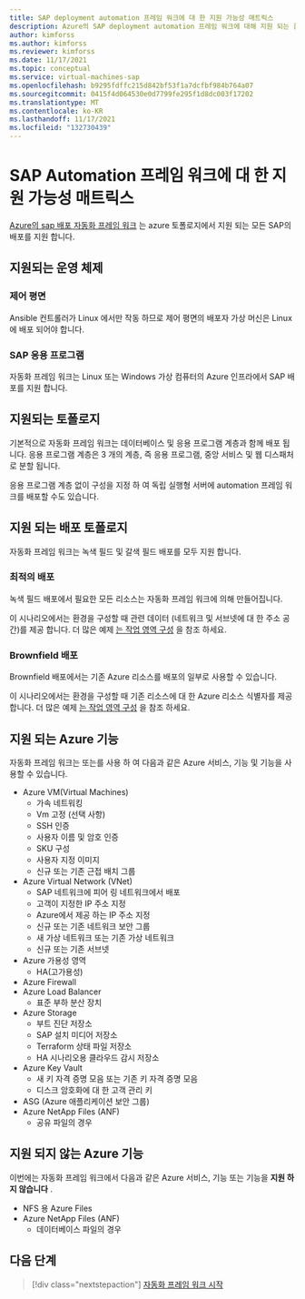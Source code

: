 ```yaml
---
title: SAP deployment automation 프레임 워크에 대 한 지원 가능성 매트릭스
description: Azure의 SAP deployment automation 프레임 워크에 대해 지원 되는 플랫폼, 토폴로지 및 기능.
author: kimforss
ms.author: kimforss
ms.reviewer: kimforss
ms.date: 11/17/2021
ms.topic: conceptual
ms.service: virtual-machines-sap
ms.openlocfilehash: b9295fdffc215d842bf53f1a7dcfbf984b764a07
ms.sourcegitcommit: 0415f4d064530e0d7799fe295f1d8dc003f17202
ms.translationtype: MT
ms.contentlocale: ko-KR
ms.lasthandoff: 11/17/2021
ms.locfileid: "132730439"
---
```

# <a name="supportability-matrix-for-the-sap-automation-framework"></a>SAP Automation 프레임 워크에 대 한 지원 가능성 매트릭스

[Azure의 sap 배포 자동화 프레임 워크](automation-deployment-framework.md) 는 azure 토폴로지에서 지원 되는 모든 SAP의 배포를 지원 합니다.

## <a name="supported-operating-systems"></a>지원되는 운영 체제

### <a name="control-plane"></a>제어 평면

Ansible 컨트롤러가 Linux 에서만 작동 하므로 제어 평면의 배포자 가상 머신은 Linux에 배포 되어야 합니다.

### <a name="sap-application"></a>SAP 응용 프로그램

자동화 프레임 워크는 Linux 또는 Windows 가상 컴퓨터의 Azure 인프라에서 SAP 배포를 지원 합니다. 

## <a name="supported-topologies"></a>지원되는 토폴로지

기본적으로 자동화 프레임 워크는 데이터베이스 및 응용 프로그램 계층과 함께 배포 됩니다. 응용 프로그램 계층은 3 개의 계층, 즉 응용 프로그램, 중앙 서비스 및 웹 디스패처로 분할 됩니다. 

응용 프로그램 계층 없이 구성을 지정 하 여 독립 실행형 서버에 automation 프레임 워크를 배포할 수도 있습니다.

## <a name="supported-deployment-topologies"></a>지원 되는 배포 토폴로지

자동화 프레임 워크는 녹색 필드 및 갈색 필드 배포를 모두 지원 합니다. 

### <a name="greenfield-deployments"></a>최적의 배포
녹색 필드 배포에서 필요한 모든 리소스는 자동화 프레임 워크에 의해 만들어집니다.

이 시나리오에서는 환경을 구성할 때 관련 데이터 (네트워크 및 서브넷에 대 한 주소 공간)를 제공 합니다. 더 많은 예제 [는 작업 영역 구성](automation-configure-workload-zone.md) 을 참조 하세요.

### <a name="brownfield-deployments"></a>Brownfield 배포
Brownfield 배포에서는 기존 Azure 리소스를 배포의 일부로 사용할 수 있습니다.

이 시나리오에서는 환경을 구성할 때 기존 리소스에 대 한 Azure 리소스 식별자를 제공 합니다. 더 많은 예제 [는 작업 영역 구성](automation-configure-workload-zone.md) 을 참조 하세요.

## <a name="supported-azure-features"></a>지원 되는 Azure 기능

자동화 프레임 워크는 또는를 사용 하 여 다음과 같은 Azure 서비스, 기능 및 기능을 사용할 수 있습니다.

- Azure VM(Virtual Machines)
    - 가속 네트워킹
    - Vm 고정 (선택 사항)
    - SSH 인증
    - 사용자 이름 및 암호 인증
    - SKU 구성
    - 사용자 지정 이미지
    - 신규 또는 기존 근접 배치 그룹
- Azure Virtual Network (VNet)
    - SAP 네트워크에 피어 링 네트워크에서 배포
    - 고객이 지정한 IP 주소 지정
    - Azure에서 제공 하는 IP 주소 지정
    - 신규 또는 기존 네트워크 보안 그룹
    - 새 가상 네트워크 또는 기존 가상 네트워크
    - 신규 또는 기존 서브넷
- Azure 가용성 영역
    - HA(고가용성)
- Azure Firewall
- Azure Load Balancer
    - 표준 부하 분산 장치
- Azure Storage
    - 부트 진단 저장소
    - SAP 설치 미디어 저장소
    - Terraform 상태 파일 저장소
    - HA 시나리오용 클라우드 감시 저장소
- Azure Key Vault
    - 새 키 자격 증명 모음 또는 기존 키 자격 증명 모음
    - 디스크 암호화에 대 한 고객 관리 키
- ASG (Azure 애플리케이션 보안 그룹)
- Azure NetApp Files (ANF)
    - 공유 파일의 경우

## <a name="unsupported-azure-features"></a>지원 되지 않는 Azure 기능

이번에는 자동화 프레임 워크에서 다음과 같은 Azure 서비스, 기능 또는 기능을 **지원 하지 않습니다** .

- NFS 용 Azure Files
- Azure NetApp Files (ANF)
    - 데이터베이스 파일의 경우

## <a name="next-steps"></a>다음 단계


> [!div class="nextstepaction"]
> [자동화 프레임 워크 시작](automation-get-started.md)
